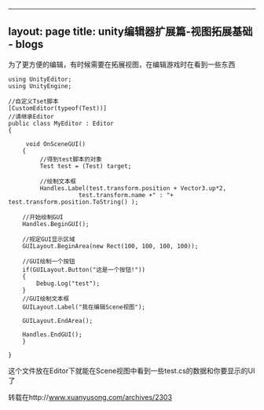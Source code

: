 ﻿
---
layout: page
title: unity编辑器扩展篇-视图拓展基础
    - blogs
---

为了更方便的编辑，有时候需要在拓展视图，在编辑游戏时在看到一些东西

```
using UnityEditor;
using UnityEngine;
 
//自定义Tset脚本
[CustomEditor(typeof(Test))] 
//请继承Editor
public class MyEditor : Editor 
{
 
	 void OnSceneGUI() 
	{
		 //得到test脚本的对象
		 Test test = (Test) target;
 
		 //绘制文本框
		 Handles.Label(test.transform.position + Vector3.up*2,
                    test.transform.name +" : "+ test.transform.position.ToString() );
 
	//开始绘制GUI
	Handles.BeginGUI();
 
    //规定GUI显示区域
    GUILayout.BeginArea(new Rect(100, 100, 100, 100));
 
    //GUI绘制一个按钮
    if(GUILayout.Button("这是一个按钮!"))
	{
		Debug.Log("test");		
	}
	//GUI绘制文本框
	GUILayout.Label("我在编辑Scene视图");	
 
    GUILayout.EndArea();
 
	Handles.EndGUI();
	}
 
}
```
这个文件放在Editor下就能在Scene视图中看到一些test.cs的数据和你要显示的UI了

转载在http://www.xuanyusong.com/archives/2303